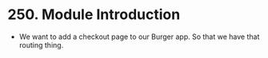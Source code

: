 # 250. Module Introduction
- We want to add a checkout page to our Burger app. So that we have that routing thing. 